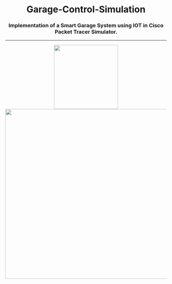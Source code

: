 <h1 align="center">Garage-Control-Simulation</h1>
<h3 align="center">Implementation of a Smart Garage System using IOT in Cisco Packet Tracer Simulator.</h3><hr>
<div align="center">
  <img height="200" src="https://github.com/moulik10sharma/Garage-Control-Simulation/assets/92577073/430c8f4e-b06f-4876-b370-97a5969db4dc"/>
</div>
<div align="center">
  <img height="530" src="https://github.com/moulik10sharma/Garage-Control-Simulation/assets/92577073/6e51bee2-c70c-4ec8-8f4b-ba4edda0c9ef"/>
</div>
